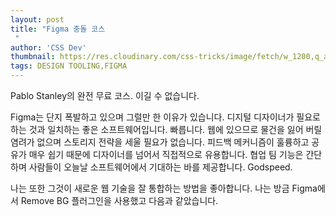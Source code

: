 ```yaml
---
layout: post
title: "Figma 충돌 코스
 "
author: 'CSS Dev'
thumbnail: https://res.cloudinary.com/css-tricks/image/fetch/w_1200,q_auto,f_auto/https://css-tricks.com/wp-content/uploads/2021/01/Screen-Shot-2021-01-29-at-10.11.26-AM.png
tags: DESIGN TOOLING,FIGMA
---
```



Pablo Stanley의 완전 무료 코스.
 이길 수 없습니다.
 

Figma는 단지 폭발하고 있으며 그럴만 한 이유가 있습니다.
 디지털 디자이너가 필요로하는 것과 일치하는 좋은 소프트웨어입니다.
 빠릅니다.
 웹에 있으므로 물건을 잃어 버릴 염려가 없으며 스토리지 전략을 세울 필요가 없습니다.
 피드백 메커니즘이 훌륭하고 공유가 매우 쉽기 때문에 디자이너를 넘어서 직접적으로 유용합니다.
 협업 팀 기능은 간단하며 사람들이 오늘날 소프트웨어에서 기대하는 바를 제공합니다.
 Godspeed.
 

나는 또한 그것이 새로운 웹 기술을 잘 통합하는 방법을 좋아합니다.
 나는 방금 Figma에서 Remove BG 플러그인을 사용했고 다음과 같았습니다.
 